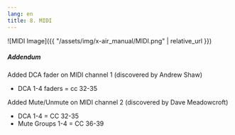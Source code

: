 ```yaml
---
lang: en
title: 8. MIDI
---
```


![MIDI Image]({{ "/assets/img/x-air_manual/MIDI.png" | relative_url }})

##### Addendum

Added DCA fader on MIDI channel 1 (discovered by Andrew Shaw)

- DCA 1-4 faders = cc 32-35

Added Mute/Unmute on MIDI channel 2 (discovered by Dave Meadowcroft)

- DCA 1-4 = CC 32-35
- Mute Groups 1-4 = CC 36-39


